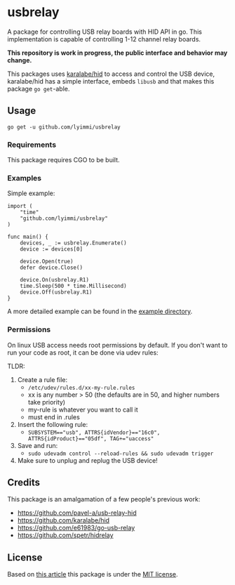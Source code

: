 # usbrelay

A package for controlling USB relay boards with HID API in go.
This implementation is capable of controlling 1-12 channel relay boards.

**This repository is work in progress, the public interface and behavior may change.**

This packages uses [karalabe/hid](https://github.com/karalabe/hid) to access and control the USB device, karalabe/hid 
has a simple interface, embeds `libusb` and that makes this package `go get`-able.

## Usage

```shell
go get -u github.com/lyimmi/usbrelay
```

### Requirements

This package requires CGO to be built.

### Examples

Simple example:

```golang
import (
    "time"
    "github.com/lyimmi/usbrelay"
)

func main() {
    devices, _ := usbrelay.Enumerate()
    device := devices[0]
	
    device.Open(true)
    defer device.Close()
	
    device.On(usbrelay.R1)
    time.Sleep(500 * time.Millisecond)
    device.Off(usbrelay.R1)
}
```

A more detailed example can be found in the [example directory](https://github.com/lyimmi/usbrelay/blob/main/example/main.go).

### Permissions

On linux USB access needs root permissions by default. If you don't want to run your code as root, it can be done via 
udev rules:

TLDR:
1. Create a rule file: 
   - `/etc/udev/rules.d/xx-my-rule.rules`
   - xx is any number > 50 (the defaults are in 50, and higher numbers take priority)
   - my-rule is whatever you want to call it 
   - must end in .rules
2. Insert the following rule:
   - `SUBSYSTEM=="usb", ATTRS{idVendor}=="16c0", ATTRS{idProduct}=="05df", TAG+="uaccess"`
3. Save and run:
   - `sudo udevadm control --reload-rules && sudo udevadm trigger`
4. Make sure to unplug and replug the USB device!

## Credits

This package is an amalgamation of a few people's previous work:

- https://github.com/pavel-a/usb-relay-hid
- https://github.com/karalabe/hid
- https://github.com/e61983/go-usb-relay
- https://github.com/spetr/hidrelay

## License

Based on [this article](https://en.wikipedia.org/wiki/Open-source_license) this package is under the [MIT license](https://github.com/lyimmi/usbrelay/blob/main/LICENSE).
